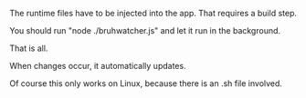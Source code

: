 


The runtime files have to be injected into the app. That requires
a build step.

You should run "node ./bruhwatcher.js" and let it run in the background.

That is all.

When changes occur, it automatically updates.

Of course this only works on Linux, because there is an .sh file involved.


